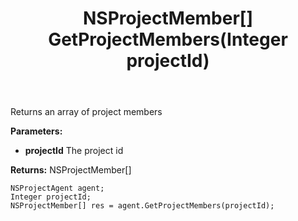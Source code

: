 ﻿---
uid: crmscript_ref_NSProjectAgent_GetProjectMembers
title: NSProjectMember[] GetProjectMembers(Integer projectId)
intellisense: NSProjectAgent.GetProjectMembers
keywords: NSProjectAgent, GetProjectMembers
so.topic: reference
---

Returns an array of project members

**Parameters:**
 - **projectId** The project id

**Returns:** NSProjectMember[]

```crmscript
NSProjectAgent agent;
Integer projectId;
NSProjectMember[] res = agent.GetProjectMembers(projectId);
```

